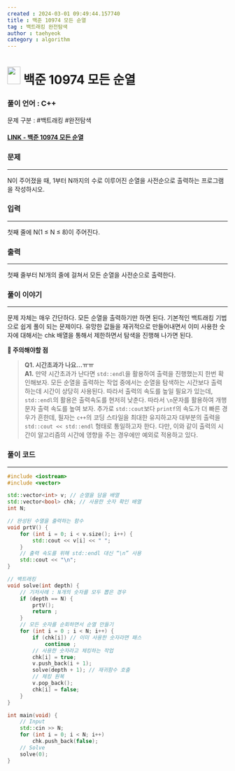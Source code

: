 ```yaml
---
created : 2024-03-01 09:49:44.157740
title : 백준 10974 모든 순열
tag : 백트래킹 완전탐색 
author : taehyeok
category : algorithm
---
```

# <img src="https://d2gd6pc034wcta.cloudfront.net/tier/8.svg" width="30" height="40"> 백준 10974 모든 순열

### 풀이 언어 : C++

문제 구분 : #백트래킹 #완전탐색 
#### [LINK - 백준 10974 모든 순열](https://www.acmicpc.net/problem/10974)

### 문제
<hr>

N이 주어졌을 때, 1부터 N까지의 수로 이루어진 순열을 사전순으로 출력하는 프로그램을 작성하시오.
### 입력
<hr>

첫째 줄에 N(1 ≤ N ≤ 8)이 주어진다.
### 출력
<hr>

첫째 줄부터 N!개의 줄에 걸쳐서 모든 순열을 사전순으로 출력한다.
### 풀이 이야기
<hr>

문제 자체는 매우 간단하다. 모든 순열을 출력하기만 하면 된다. 기본적인 백트래킹 기법으로 쉽게 풀이 되는 문제이다. 유망한 값들을 재귀적으로 만들어내면서 이미 사용한 숫자에 대해서는 chk 배열을 통해서 제한하면서 탐색을 진행해 나가면 된다.

**🚨 주의해야할 점**
>**Q1. 시간초과가 나요…ㅠㅠ**  
>**A1.** 만약 시간초과가 난다면 `std::endl`을 활용하여 출력을 진행했는지 한번 확인해보자. 모든 순열을 출력하는 작업 중에서는 순열을 탐색하는 시간보다 출력하는데 시간이 상당히 사용된다. 따라서 출력의 속도를 높일 필요가 있는데, `std::endl`의 활용은 출력속도를 현저히 낮춘다. 따라서 `\n`문자를 활용하여 개행 문자 출력 속도를 높여 보자. 추가로 `std::cout`보다 `printf`의 속도가 더 빠른 경우가 흔한데, 필자는 `c++`의 코딩 스타일을 최대한 유지하고자 대부분의 출력을 `std::cout << std::endl` 형태로 통일하고자 한다. 다만, 이와 같이 출력의 시간이 알고리즘의 시간에 영향을 주는 경우에만 예외로 적용하고 있다.
### 풀이 코드
<hr>

``` c++
#include <iostream>
#include <vector>

std::vector<int> v; // 순열을 담을 배열
std::vector<bool> chk; // 사용한 숫자 확인 배열
int N;

// 완성된 수열을 출력하는 함수
void prtV() {
	for (int i = 0; i < v.size(); i++) {
		std::cout << v[i] << " ";
	}
	// 출력 속도를 위해 std::endl 대신 “\n” 사용
	std::cout << "\n";
}

// 백트래킹
void solve(int depth) {
	// 기저사례 : N개의 숫자를 모두 뽑은 경우
	if (depth == N) {
		prtV();
		return ;
	}
	// 모든 숫자를 순회하면서 순열 만들기
	for (int i = 0 ; i < N; i++) {
		if (chk[i]) // 이미 사용한 숫자라면 패스
			continue ;
		// 사용한 숫자라고 체킹하는 작업
		chk[i] = true;
		v.push_back(i + 1);
		solve(depth + 1); // 재귀함수 호출
		// 체킹 원복
		v.pop_back();
		chk[i] = false;
	}
}

int main(void) {
	// Input
	std::cin >> N;
	for (int i = 0; i < N; i++)
		chk.push_back(false);
	// Solve
	solve(0);
}
```



